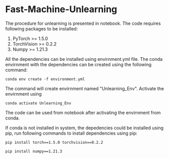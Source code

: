 # Fast-Machine-Unlearning

The procedure for unlearning is presented in notebook. The code requires following packages to be installed:
1. PyTorch >= 1.5.0
2. TorchVision >= 0.2.2
3. Numpy >= 1.21.3

All the dependencies can be installed using envirnment.yml file.
The conda envirnment with the dependencies can be created using the following command:

```conda env create -f environment.yml```

The command will create envirnment named "Unlearning_Env". Activate the envirnment using

```conda activate Unlearning_Env```

The code can be used from notebook after activating the envirnment from conda.

If conda is not installed in system, the depedencies could be installed using pip, run following commands to install dependencies using pip:

```pip install torch==1.5.0 torchvision==0.2.2```

```pip install numpy==1.21.3```
